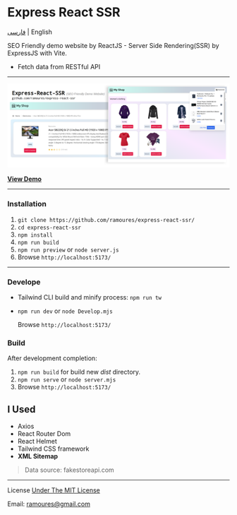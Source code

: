 # Express React SSR

[فارسی](https://awaweb.ir/blog/posts/express-react-ssr) | English

SEO Friendly demo website by ReactJS - Server Side Rendering(SSR) by ExpressJS with Vite.

- Fetch data from RESTful API

---

[<img src="screenshot.png">](https://awaweb.ir/projects/free/express-react-ssr)

**[View Demo](https://awaweb.ir/projects/free/express-react-ssr)**

---

### Installation

1. `git clone https://github.com/ramoures/express-react-ssr/`
2. `cd express-react-ssr`
3. `npm install`
4. `npm run build`
5. `npm run preview` or `node server.js`
6. Browse `http://localhost:5173/`

---

### Develope

- Tailwind CLI build and minify process: `npm run tw`

- `npm run dev` or `node Develop.mjs`

  Browse `http://localhost:5173/`

### Build

After development completion:

1. `npm run build` for build new _dist_ directory.
2. `npm run serve` or `node server.mjs`
3. Browse `http://localhost:5173/`

## I Used

- Axios
- React Router Dom
- React Helmet
- Tailwind CSS framework
- **XML Sitemap**

> Data source: fakestoreapi.com

---

License [Under The MIT License](./LICENSE)

Email: ramoures@gmail.com
